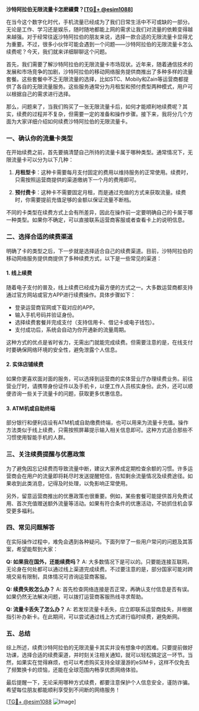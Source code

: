 **沙特阿拉伯无限流量卡怎麽續費？[[TG💪+ @esim1088](https://t.me/s/esim1088)]**

在当今这个数字化时代，手机流量已经成为了我们日常生活中不可或缺的一部分。无论是工作、学习还是娱乐，随时随地都能上网的需求让我们对流量的依赖变得越来越强。对于经常往返沙特阿拉伯的朋友来说，选择一款合适的无限流量卡显得尤为重要。不过，很多小伙伴可能会遇到一个问题——沙特阿拉伯的无限流量卡怎么续费呢？今天，我们就来详细聊聊这个问题。

首先，我们需要了解沙特阿拉伯的无限流量卡市场现状。近年来，随着通信技术的发展和市场竞争的加剧，沙特阿拉伯的移动网络服务提供商推出了多种多样的流量套餐。这些套餐中不乏无限流量的选择，比如STC、Mobily和Zain等运营商都提供了各自的无限流量服务。这些服务通常分为月租型和预付费型两种模式，用户可以根据自己的需求进行选择。

那么，问题来了，当我们购买了一张无限流量卡后，如何才能顺利地续费呢？其实，续费的过程并不复杂，但需要一定的准备和操作步骤。接下来，我将分几个方面为大家详细介绍如何续费沙特阿拉伯的无限流量卡。

### **一、确认你的流量卡类型**

在开始续费之前，首先要搞清楚自己所持的流量卡属于哪种类型。通常情况下，无限流量卡可以分为以下几种：

1. **月租型卡**：这种卡需要每月支付固定的费用以维持服务的正常使用。续费时，只需按照运营商提供的渠道缴纳下一个月的费用即可。
   
2. **预付费卡**：这种卡不需要固定月租，而是通过充值的方式来获取流量。续费时，你需要提前充值足够的金额以保证流量不断档。

不同的卡类型在续费方式上会有所差异，因此在操作前一定要明确自己的卡属于哪一种类型。如果你不确定，可以直接联系运营商客服或者查看卡上的说明信息。

### **二、选择合适的续费渠道**

明确了卡的类型之后，下一步就是选择适合自己的续费渠道。目前，沙特阿拉伯的移动网络服务提供商提供了多种续费方式，以下是一些常见的渠道：

#### **1. 线上续费**
随着电子支付的普及，线上续费已经成为最方便的方式之一。大多数运营商都支持通过官方网站或官方APP进行续费操作。具体步骤如下：
- 登录运营商官网或下载对应的APP。
- 输入手机号码并验证身份。
- 选择续费套餐并完成支付（支持信用卡、借记卡或电子钱包）。
- 支付成功后，系统会自动为你开通新的流量周期。

这种方式的优点是省时省力，无需出门就能完成续费。但需要注意的是，在线支付时要确保网络环境的安全性，避免泄露个人信息。

#### **2. 实体店铺续费**
如果你更喜欢面对面的服务，可以选择到运营商的实体营业厅办理续费业务。前往营业厅时，请携带身份证件以及手机卡，以便工作人员核实身份。此外，还可以顺便咨询一些关于流量卡的问题，获取更多优惠信息。

#### **3. ATM机或自助终端**
部分银行和便利店设有ATM机或自助缴费终端，也可以用来为流量卡充值。操作方法类似于线上续费，只需按照屏幕提示输入相关信息即可。这种方式适合那些不习惯使用智能手机的人群。

### **三、关注续费提醒与优惠政策**

为了避免因忘记续费而导致流量中断，建议大家养成定期检查余额的习惯。许多运营商会在用户的流量即将耗尽时发送提醒短信，告知剩余流量情况及续费途径。如果收到此类消息，记得及时处理，以免影响正常使用。

另外，留意运营商推出的优惠政策也很重要。例如，某些套餐可能提供首月免费试用、首次充值赠送额外流量等活动。如果有符合条件的优惠活动，不妨抓住机会享受更多福利。

### **四、常见问题解答**

在实际操作过程中，难免会遇到各种疑问。下面列举了一些用户常问的问题及其答案，希望能帮到大家：

**Q: 如果我在国外，还能续费吗？**
A: 大多数情况下是可以的。只要能连接互联网，无论身在何处都可以通过线上渠道完成续费。不过要注意的是，部分国家可能对跨境交易有限制，具体情况可咨询运营商客服。

**Q: 续费失败怎么办？**
A: 首先检查网络连接是否正常，再确认支付信息是否有误。如果仍然无法解决问题，可以拨打运营商客服热线寻求帮助。

**Q: 流量卡丢失了怎么办？**
A: 若发现流量卡丢失，应立即联系运营商挂失，并根据指引补办新卡。在此期间，可以尝试通过线上方式进行临时续费，避免断网。

### **五、总结**

综上所述，续费沙特阿拉伯的无限流量卡其实并没有想象中的困难。只要提前做好功课，选择合适的续费渠道，并时刻关注相关通知，就可以轻松搞定这一环节。当然，如果实在觉得麻烦，也可以考虑购买支持全球漫游的eSIM卡，这样不仅免去了频繁换卡的烦恼，还能在全球范围内畅享优质网络体验。

最后提醒一下，无论采用哪种方式续费，都要注意保护个人信息安全，谨防诈骗。希望每位朋友都能顺利享受到不间断的网络服务！

[[TG💪+ @esim1088](https://t.me/s/esim1088) ![Image](https://i.postimg.cc/4NQfJmqS/Snipaste-2025-05-13-00-14-12.png)]